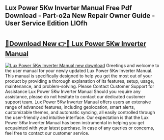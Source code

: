 ## Lux Power 5Kw Inverter Manual Free Pdf Download - Part-o2a New Repair Owner Guide - User Service Edition LIOfh

# <h2><a href="http://cf26806.oget.top/?id=Lux+Power+5Kw+Inverter+Manual">🔗Download New 👉🔴 Lux Power 5Kw Inverter Manual</a></h2>

[![Lux Power 5Kw Inverter Manual new download](https://i.imgur.com/5g1atiW.png)](http://cf26806.oget.top/?id=Lux+Power+5Kw+Inverter+Manual)
Greetings and welcome to the user manual for your newly updated Lux Power 5Kw Inverter Manual. This manual is specifically designed to help you get the most out of your product by providing a thorough explanation of its features, setup, usage, maintenance, and problem-solving. Please Contact Customer Support for Assistance Lux Power 5Kw Inverter Manual Should you require any assistance, please do not hesitate to contact our dedicated customer support team. Lux Power 5Kw Inverter Manual offers users an extensive range of advanced features, including geolocation, smart alerts, customizable themes, and automatic syncing, all easily controlled through the user-friendly and intuitive interface. Our expectation is that the Lux Power 5Kw Inverter Manual has been instrumental in helping you get acquainted with your latest purchase. In case of any queries or concerns, feel free to contact our customer service.
